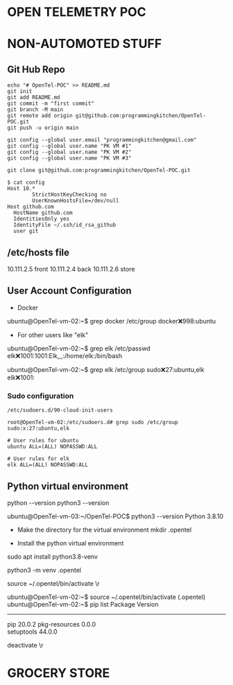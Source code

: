 # OPEN TELEMETRY POC


# NON-AUTOMOTED STUFF

## Git Hub Repo

```
echo "# OpenTel-POC" >> README.md
git init
git add README.md
git commit -m "first commit"
git branch -M main
git remote add origin git@github.com:programmingkitchen/OpenTel-POC.git
git push -u origin main

git config --global user.email "programmingkitchen@gmail.com"
git config --global user.name "PK VM #1"
git config --global user.name "PK VM #2"
git config --global user.name "PK VM #3"

git clone git@github.com:programmingkitchen/OpenTel-POC.git

$ cat config
Host 10.*
        StrictHostKeyChecking no
        UserKnownHostsFile=/dev/null
Host github.com
  HostName github.com
  IdentitiesOnly yes
  IdentityFile ~/.ssh/id_rsa_github
  user git
```

## /etc/hosts file

10.111.2.5 front
10.111.2.4 back
10.111.2.6 store 

## User Account Configuration 
 
 - Docker

ubuntu@OpenTel-vm-02:~$ grep docker /etc/group
docker:x:998:ubuntu

- For other users like "elk"

ubuntu@OpenTel-vm-02:~$ grep elk /etc/passwd
elk:x:1001:1001:Elk,,,:/home/elk:/bin/bash

ubuntu@OpenTel-vm-02:~$ grep elk /etc/group
sudo:x:27:ubuntu,elk
elk:x:1001:

### Sudo configuration 

```
/etc/sudoers.d/90-cloud-init-users

root@OpenTel-vm-02:/etc/sudoers.d# grep sudo /etc/group
sudo:x:27:ubuntu,elk

# User rules for ubuntu
ubuntu ALL=(ALL) NOPASSWD:ALL

# User rules for elk 
elk ALL=(ALL) NOPASSWD:ALL
```


## Python virtual environment

python --version 
python3 --version 

ubuntu@OpenTel-vm-03:~/OpenTel-POC$ python3 --version 
Python 3.8.10

- Make the directory for the virtual environment
mkdir .opentel

- Install the python virtual environment

sudo apt install python3.8-venv

python3 -m venv .opentel 

source ~/.opentel/bin/activate \r

ubuntu@OpenTel-vm-02:~$ source ~/.opentel/bin/activate 
(.opentel) ubuntu@OpenTel-vm-02:~$ pip list
Package       Version
------------- -------
pip           20.0.2 
pkg-resources 0.0.0  
setuptools    44.0.0 

deactivate \r

# GROCERY STORE
